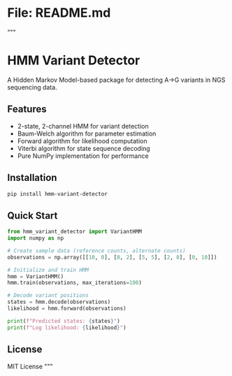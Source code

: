 # File: README.md
"""
# HMM Variant Detector

A Hidden Markov Model-based package for detecting A->G variants in NGS sequencing data.

## Features

- 2-state, 2-channel HMM for variant detection
- Baum-Welch algorithm for parameter estimation
- Forward algorithm for likelihood computation
- Viterbi algorithm for state sequence decoding
- Pure NumPy implementation for performance

## Installation

```bash
pip install hmm-variant-detector
```

## Quick Start

```python
from hmm_variant_detector import VariantHMM
import numpy as np

# Create sample data (reference counts, alternate counts)
observations = np.array([[10, 0], [8, 2], [5, 5], [2, 8], [0, 10]])

# Initialize and train HMM
hmm = VariantHMM()
hmm.train(observations, max_iterations=100)

# Decode variant positions
states = hmm.decode(observations)
likelihood = hmm.forward(observations)

print(f"Predicted states: {states}")
print(f"Log likelihood: {likelihood}")
```

## License

MIT License
"""
